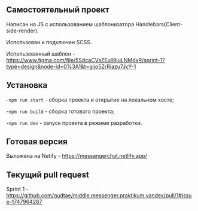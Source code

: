 ## Самостоятельный проект
Написан на JS с использованием шаблонизатора Handlebars(Client-side-render).

Использован и подключен SCSS.

Использованный шаблон - https://www.figma.com/file/5SdcaCVsZEull9iuLNMdxR/sprint-1?type=design&node-id=0%3A1&t=gijo5ZrRiazu7JcY-1
## Установка
-`npm run start` - сборка проекта и открытие на локальном хосте;

-`npm run build` - сборка готового проекта;

-`npm run dev` - запуск проекта в режиме разработки.

## Готовая версия
Выложена на Netify - https://messangerchat.netlify.app/

## Текущий pull request
Sprint 1 - https://github.com/gudtae/middle.messenger.praktikum.yandex/pull/1#issue-1747964287

